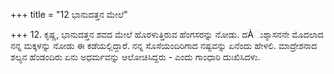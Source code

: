 +++
title = "12 ಭಾನುದತ್ತನ ಮೇಲೆ"

+++
12. ಕೃಷ್ಣ, ಭಾನುದತ್ತನ ಶವದ ಮೇಲೆ ಹೊರಳುತ್ತಿರುವ ಹೆಂಗಸರನ್ನು ನೋಡು. ದÀುಶ್ಶಾಸನನೇ ಮೊದಲಾದ ನನ್ನ ಮಕ್ಕಳನ್ನು ನೋಡು ಈ ಕಡೆಯಲ್ಲಿದ್ದಾರೆ. ನನ್ನ ಸೊಸೆಯಂದಿರಿಗಾದ ನಷ್ಟವನ್ನು ಏನೆಂದು ಹೇಳಲಿ. ಮಾದ್ರೇಶನಾದ ಶಲ್ಯನ ಹೆಂಡಂದಿರು ಏನು ಅಧರ್ಮವನ್ನು ಆಲೋಚಿಸಿದ್ದರು - ಎಂದು ಗಾಂಧಾರಿ ದುಃಖಿಸಿದಳು.